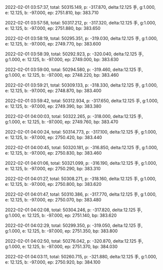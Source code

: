 2022-02-01 03:57:37, total: 50315.149, p: -317.870, delta:12.125 手, g:1.000, e: 12.125, b: -97.000, ep: 2751.810, bp: 383.710

2022-02-01 03:57:58, total: 50317.212, p: -317.320, delta:12.125 手, g:1.000, e: 12.125, b: -97.000, ep: 2751.880, bp: 383.650

2022-02-01 03:58:19, total: 50295.351, p: -319.030, delta:12.125 手, g:1.000, e: 12.125, b: -97.000, ep: 2749.770, bp: 383.600

2022-02-01 03:58:39, total: 50292.923, p: -320.040, delta:12.125 手, g:1.000, e: 12.125, b: -97.000, ep: 2749.000, bp: 383.630

2022-02-01 03:59:00, total: 50294.580, p: -319.460, delta:12.125 手, g:1.000, e: 12.125, b: -97.000, ep: 2748.220, bp: 383.460

2022-02-01 03:59:21, total: 50309.133, p: -318.330, delta:12.125 手, g:1.000, e: 12.125, b: -97.000, ep: 2748.870, bp: 383.400

2022-02-01 03:59:42, total: 50312.934, p: -317.650, delta:12.125 手, g:1.000, e: 12.125, b: -97.000, ep: 2749.390, bp: 383.380

2022-02-01 04:00:03, total: 50322.265, p: -318.000, delta:12.125 手, g:1.000, e: 12.125, b: -97.000, ep: 2749.760, bp: 383.470

2022-02-01 04:00:24, total: 50314.773, p: -317.100, delta:12.125 手, g:1.000, e: 12.125, b: -97.000, ep: 2750.420, bp: 383.440

2022-02-01 04:00:45, total: 50320.181, p: -316.850, delta:12.125 手, g:1.000, e: 12.125, b: -97.000, ep: 2750.830, bp: 383.460

2022-02-01 04:01:06, total: 50321.099, p: -316.190, delta:12.125 手, g:1.000, e: 12.125, b: -97.000, ep: 2750.290, bp: 383.310

2022-02-01 04:01:27, total: 50308.271, p: -318.160, delta:12.125 手, g:1.000, e: 12.125, b: -97.000, ep: 2750.800, bp: 383.620

2022-02-01 04:01:47, total: 50310.386, p: -317.770, delta:12.125 手, g:1.000, e: 12.125, b: -97.000, ep: 2750.070, bp: 383.480

2022-02-01 04:02:08, total: 50304.246, p: -317.820, delta:12.125 手, g:1.000, e: 12.125, b: -97.000, ep: 2751.140, bp: 383.620

2022-02-01 04:02:29, total: 50299.350, p: -319.050, delta:12.125 手, g:1.000, e: 12.125, b: -97.000, ep: 2751.350, bp: 383.800

2022-02-01 04:02:50, total: 50276.042, p: -320.870, delta:12.125 手, g:1.000, e: 12.125, b: -97.000, ep: 2751.370, bp: 384.030

2022-02-01 04:03:11, total: 50260.715, p: -321.880, delta:12.125 手, g:1.000, e: 12.125, b: -97.000, ep: 2750.920, bp: 384.100